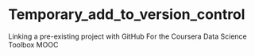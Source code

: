 # Temporary_add_to_version_control
Linking a pre-existing project with GitHub
For the Coursera Data Science Toolbox MOOC
